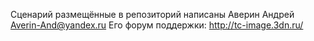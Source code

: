 Сценарий размещённые в репозиторий написаны Аверин Андрей Averin-And@yandex.ru 
Его форум поддержки: http://tc-image.3dn.ru/
